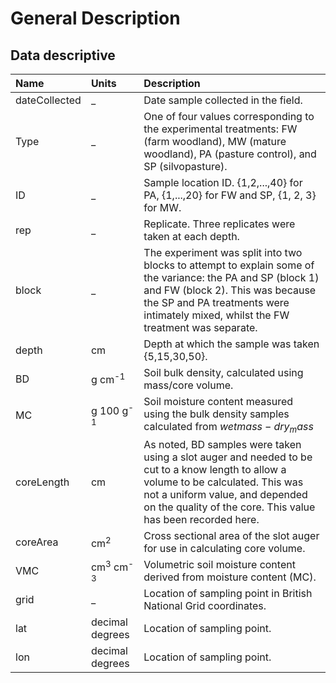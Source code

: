 # General Description

## Data descriptive

|Name|Units|Description|
|:---|:---|:---|
|dateCollected| _ | Date sample collected in the field. |
|Type| _ | One of four values corresponding to the experimental treatments: FW (farm woodland), MW (mature woodland), PA (pasture control), and SP (silvopasture).|
|ID| _ | Sample location ID. {1,2,...,40} for PA, {1,...,20} for FW and SP, {1, 2, 3} for MW.|
|rep| _ | Replicate. Three replicates were taken at each depth.|
|block| _ | The experiment was split into two blocks to attempt to explain some of the variance: the PA and SP (block 1) and FW (block 2). This was because the SP and PA treatments were intimately mixed, whilst the FW treatment was separate.|
|depth| cm | Depth at which the sample was taken {5,15,30,50}.|
|BD| g cm<sup>-1</sup> | Soil bulk density, calculated using mass/core volume. |
|MC| g 100 g<sup>-1</sup> | Soil moisture content measured using the bulk density samples calculated from $wet mass - dry_mass$|
|coreLength| cm | As noted, BD samples were taken using a slot auger and needed to be cut to a know length to allow a volume to be calculated. This was not a uniform value, and depended on the quality of the core. This value has been recorded here.|
|coreArea| cm<sup>2</sup> | Cross sectional area of the slot auger for use in calculating core volume. |
|VMC| cm<sup>3</sup> cm<sup>-3</sup> | Volumetric soil moisture content derived from moisture content (MC). |
|grid| _ | Location of sampling point in British National Grid coordinates.|
|lat| decimal degrees | Location of sampling point.|
|lon| decimal degrees | Location of sampling point.|


